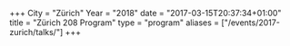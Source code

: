+++
City = "Zürich"
Year = "2018"
date = "2017-03-15T20:37:34+01:00"
title = "Zürich 208 Program"
type = "program"
aliases = ["/events/2017-zurich/talks/"]
+++
